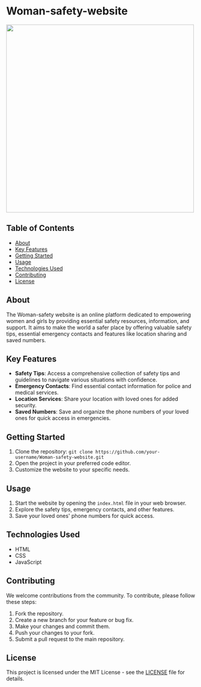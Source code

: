 # Woman-safety-website

<img src="https://github.com/harshsinghcs/Woman-safety-website/assets/115187902/b9b0046c-a690-4d1a-a987-f5e5bfb3a8da" width="500" >

## Table of Contents
- [About](#about)
- [Key Features](#key-features)
- [Getting Started](#getting-started)
- [Usage](#usage)
- [Technologies Used](#technologies-used)
- [Contributing](#contributing)
- [License](#license)

## About
The Woman-safety website is an online platform dedicated to empowering women and girls by providing essential safety resources, information, and support. It aims to make the world a safer place by offering valuable safety tips, essential emergency contacts and features like location sharing and saved numbers.

## Key Features
- **Safety Tips**: Access a comprehensive collection of safety tips and guidelines to navigate various situations with confidence.
- **Emergency Contacts**: Find essential contact information for police and medical services.
- **Location Services**: Share your location with loved ones for added security.
- **Saved Numbers**: Save and organize the phone numbers of your loved ones for quick access in emergencies.

## Getting Started
1. Clone the repository: `git clone https://github.com/your-username/Woman-safety-website.git`
2. Open the project in your preferred code editor.
3. Customize the website to your specific needs.

## Usage
1. Start the website by opening the `index.html` file in your web browser.
2. Explore the safety tips, emergency contacts, and other features.
3. Save your loved ones' phone numbers for quick access.

## Technologies Used
- HTML
- CSS
- JavaScript

## Contributing
We welcome contributions from the community. To contribute, please follow these steps:
1. Fork the repository.
2. Create a new branch for your feature or bug fix.
3. Make your changes and commit them.
4. Push your changes to your fork.
5. Submit a pull request to the main repository.

## License
This project is licensed under the MIT License - see the [LICENSE](LICENSE) file for details.
